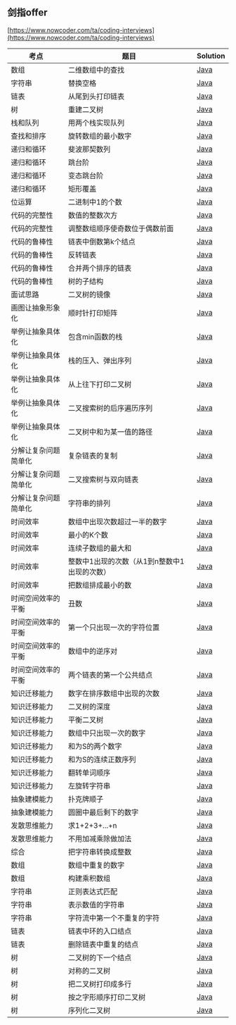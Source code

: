 ## 剑指offer  
[https://www.nowcoder.com/ta/coding-interviews](https://www.nowcoder.com/ta/coding-interviews)  



| 考点 | 题目 | Solution |
|---| ----- | -------- |
|数组 |二维数组中的查找 | [Java](./src/SearchInTwoDimensionalArray.java)|
|字符串 |替换空格 | [Java](./src/ReplaceSpace.java)|
|链表 |从尾到头打印链表 | [Java](./src/PrintListFromTailToHead.java)|
|树 |重建二叉树 | [Java](./src/ReConstructBinaryTree.java)|
|栈和队列 |用两个栈实现队列 | [Java](./src/QueueWithTwoStacks.java)|
|查找和排序 |旋转数组的最小数字 | [Java](./src/MinNumberInRotateArray.java)|
|递归和循环 |斐波那契数列 | [Java](./src/Fibonacci.java)|
|递归和循环 |跳台阶 | [Java](./src/JumpFloor.java)|
|递归和循环 |变态跳台阶 | [Java](./src/JumpFloorII.java)|
|递归和循环 |矩形覆盖 | [Java](./src/RectCover.java)|
|位运算 |二进制中1的个数 | [Java](src/NumberOf1InBinary.java)|
|代码的完整性 |数值的整数次方 | [Java](./src/Power.java)|
|代码的完整性 |调整数组顺序使奇数位于偶数前面 | [Java](./src/ReorderArray.java)|
|代码的鲁棒性 |链表中倒数第k个结点 | [Java](./src/FindKthToTail.java)|
|代码的鲁棒性 |反转链表 | [Java](./src/ReverseList.java)|
|代码的鲁棒性 |合并两个排序的链表 | [Java](./src/MergeSortedLists.java)|
|代码的鲁棒性 |树的子结构 | [Java](./src/SubstructureInTree.java)|
|面试思路 |二叉树的镜像 | [Java](./src/MirrorOfBinaryTree.java)|
|画图让抽象形象化 |顺时针打印矩阵 | [Java](./src/PrintMatrix.java)|
|举例让抽象具体化 |包含min函数的栈 | [Java](./src/MinInStack.java)|
|举例让抽象具体化 |栈的压入、弹出序列 | [Java](./src/StackPushPopOrder.java)|
|举例让抽象具体化 |从上往下打印二叉树 | [Java](./src/PrintFromTopToBottom.java)|
|举例让抽象具体化 |二叉搜索树的后序遍历序列 | [Java](./src/SquenceOfBST.java)|
|举例让抽象具体化 |二叉树中和为某一值的路径 | [Java](./src/PathInTree.java)|
|分解让复杂问题简单化 |复杂链表的复制 | [Java](./src/CopyComplexList.java)|
|分解让复杂问题简单化 |二叉搜索树与双向链表 | [Java](./src/ConvertBinarySearchTree.java)|
|分解让复杂问题简单化 |字符串的排列 | [Java](./src/StringPermutation.java)|
|时间效率 |数组中出现次数超过一半的数字 | [Java](./src/MoreThanHalfNumber.java)|
|时间效率 |最小的K个数 | [Java](./src/KLeastNumbers.java)|
|时间效率 |连续子数组的最大和 | [Java](./src/GreatestSumOfSubArray.java)|
|时间效率 |整数中1出现的次数（从1到n整数中1出现的次数） | [Java](./src/NumberOf1.java)|
|时间效率 |把数组排成最小的数 | [Java](./src/SortArrayForMinNumber.java)|
|时间空间效率的平衡 |丑数 | [Java](./src/UglyNumber.java)|
|时间空间效率的平衡 |第一个只出现一次的字符位置 | [Java](./src/FirstNotRepeatingChar.java)|
|时间空间效率的平衡 |数组中的逆序对 | [Java](./src/InversePairs.java)|
|时间空间效率的平衡 |两个链表的第一个公共结点 | [Java](./src/FirstCommonNodesInLists.java)|
|知识迁移能力 |数字在排序数组中出现的次数 | [Java](./src/NumberOfK.java)|
|知识迁移能力 |二叉树的深度 | [Java](./src/TreeDepth.java)|
|知识迁移能力 |平衡二叉树 | [Java](./src/BalancedBinaryTree.java)|
|知识迁移能力 |数组中只出现一次的数字 | [Java](./src/NumbersAppearOnce.java)|
|知识迁移能力 |和为S的两个数字 | [Java](./src/TwoNumbersWithSum.java)|
|知识迁移能力 |和为S的连续正数序列 | [Java](./src/ContinuesSequenceWithSum.java)|
|知识迁移能力 |翻转单词顺序 | [Java](./src/ReverseWordsInSentence.java)|
|知识迁移能力 |左旋转字符串 | [Java](./src/LeftRotateString.java)|
|抽象建模能力 |扑克牌顺子 | [Java](./src/ContinuousCard.java)|
|抽象建模能力 |圆圈中最后剩下的数字 | [Java](./src/LastNumberInCircle.java)|
|发散思维能力 |求1+2+3+...+n | [Java](./src/Accumulate.java)|
|发散思维能力 |不用加减乘除做加法 | [Java](./src/AddTwoNumbers.java)|
|综合 |把字符串转换成整数 | [Java](./src/StrToInt.java)|
|数组 |数组中重复的数字 | [Java](./src/DuplicationInArray.java)|
|数组 |构建乘积数组 | [Java](./src/ArrayConstruction.java)|
|字符串 |正则表达式匹配 | [Java](./src/RegularExpressionsMatching.java)|
|字符串 |表示数值的字符串 | [Java](./src/NumericStrings.java)|
|字符串 |字符流中第一个不重复的字符 | [Java](./src/FirstNotRepeatingCharInStream.java)|
|链表 |链表中环的入口结点 | [Java](./src/EntryNodeInListLoop.java)|
|链表 |删除链表中重复的结点 | [Java](./src/DeleteDuplicatedListNode.java)|
|树 |二叉树的下一个结点 | [Java](./src/NextNodeInBinaryTrees.java)|
|树 |对称的二叉树 | [Java](./src/SymmetricalBinaryTree.java)|
|树 |把二叉树打印成多行 | [Java](./src/PrintTreesInLines.java)|
|树 |按之字形顺序打印二叉树 | [Java](./src/PrintTreesInZigzag.java)|
|树 |序列化二叉树 | [Java](./src/SerializeBinaryTrees.java)|
